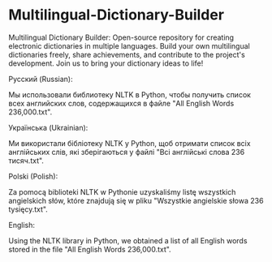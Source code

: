 # Multilingual-Dictionary-Builder
Multilingual Dictionary Builder: Open-source repository for creating electronic dictionaries in multiple languages. Build your own multilingual dictionaries freely, share achievements, and contribute to the project's development. Join us to bring your dictionary ideas to life!

Русский (Russian):

Мы использовали библиотеку NLTK в Python, чтобы получить список всех английских слов, содержащихся в файле "All English Words 236,000.txt".

Українська (Ukrainian):

Ми використали бібліотеку NLTK у Python, щоб отримати список всіх англійських слів, які зберігаються у файлі "Всі англійські слова 236 тисяч.txt".

Polski (Polish):

Za pomocą biblioteki NLTK w Pythonie uzyskaliśmy listę wszystkich angielskich słów, które znajdują się w pliku "Wszystkie angielskie słowa 236 tysięcy.txt".

English:

Using the NLTK library in Python, we obtained a list of all English words stored in the file "All English Words 236,000.txt".
